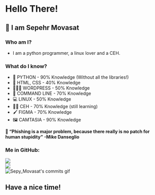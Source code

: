 # Hello There!
## 👋 I am Sepehr Movasat

### Who am I?
* I am a python programmer, a linux lover and a CEH.

### What do I know?
* 🐍 PYTHON - 90% Knowledge (Without all the libraries!)
* 👾 HTML, CSS - 40% Knowledge
* 👨🏼‍💻 WORDPRESS - 50% Knowledge
* 🤖 COMMAND LINE - 70% Knowledge
* 💻 LINUX - 50% Knowledge
* 🐱‍💻 CEH - 70% Knowledge (still learning)
* 🖌️ FIGMA - 70% Knowledge
* 🖼️ CAMTASIA - 90% Knowledge

**🤔 “Phishing is a major problem, because there really is no patch for human stupidity”**
**-Mike Danseglio**

### Me in GitHub:
![](https://github-readme-stats.vercel.app/api?username=SepyMovasat&theme=dracula&hide_border=false&include_all_commits=true&count_private=true)<br/>
![](https://github-readme-streak-stats.herokuapp.com/?user=SepyMovasat&theme=dracula&hide_border=false)<br/>
![Sepy_Movasat's commits gif](https://user-images.githubusercontent.com/81220038/199034017-c192f6d3-adfd-40d1-aabb-9fc7f8f67f68.svg)

## Have a nice time!
